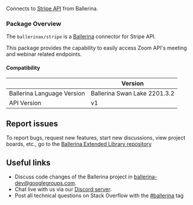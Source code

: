 Connects to [Stripe API](https://stripe.com/docs/api) from Ballerina.

### Package Overview

The `ballerinax/stripe` is a [Ballerina](https://ballerina.io/) connector for Stripe API.  

This package provides the capability to easily access Zoom API's meeting and webinar related endpoints.

#### Compatibility
|                               | Version                       |
|-------------------------------|-------------------------------|
| Ballerina Language Version    | Ballerina Swan Lake 2201.3.2    |
| API Version                   | v1                            |

## Report issues
To report bugs, request new features, start new discussions, view project boards, etc., go to the [Ballerina Extended Library repository](https://github.com/ballerina-platform/ballerina-extended-library)

## Useful links
- Discuss code changes of the Ballerina project in [ballerina-dev@googlegroups.com](mailto:ballerina-dev@googlegroups.com).
- Chat live with us via our [Discord server](https://discord.gg/ballerinalang).
- Post all technical questions on Stack Overflow with the [#ballerina](https://stackoverflow.com/questions/tagged/ballerina) tag
